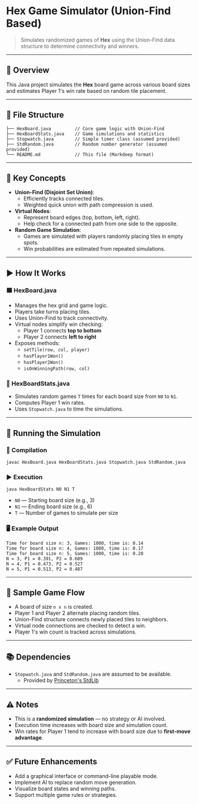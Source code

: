 # Hex Game Simulator (Union-Find Based)

> Simulates randomized games of **Hex** using the Union-Find data structure to determine connectivity and winners.

---

## 📌 Overview

This Java project simulates the **Hex** board game across various board sizes and estimates Player 1's win rate based on random tile placement.

---

## 📁 File Structure

    ├── HexBoard.java         // Core game logic with Union-Find
    ├── HexBoardStats.java    // Game simulations and statistics
    ├── Stopwatch.java        // Simple timer class (assumed provided)
    ├── StdRandom.java        // Random number generator (assumed provided)
    └── README.md             // This file (Markdeep format)

---

## 🧠 Key Concepts

- **Union-Find (Disjoint Set Union)**:
    - Efficiently tracks connected tiles.
    - Weighted quick union with path compression is used.
- **Virtual Nodes**:
    - Represent board edges (top, bottom, left, right).
    - Help check for a connected path from one side to the opposite.
- **Random Game Simulation**:
    - Games are simulated with players randomly placing tiles in empty spots.
    - Win probabilities are estimated from repeated simulations.

---

## ▶️ How It Works

### 🟦 HexBoard.java

- Manages the hex grid and game logic.
- Players take turns placing tiles.
- Uses Union-Find to track connectivity.
- Virtual nodes simplify win checking:
    - Player 1 connects **top to bottom**
    - Player 2 connects **left to right**
- Exposes methods:
    - `setTile(row, col, player)`
    - `hasPlayer1Won()`
    - `hasPlayer2Won()`
    - `isOnWinningPath(row, col)`

### 🧮 HexBoardStats.java

- Simulates random games `T` times for each board size from `N0` to `N1`.
- Computes Player 1 win rates.
- Uses `Stopwatch.java` to time the simulations.

---

## 🧪 Running the Simulation

### 🔧 Compilation

    javac HexBoard.java HexBoardStats.java Stopwatch.java StdRandom.java

### ▶️ Execution

    java HexBoardStats N0 N1 T

- `N0` — Starting board size (e.g., 3)
- `N1` — Ending board size (e.g., 6)
- `T`  — Number of games to simulate per size

### 🖥️ Example Output

    Time for board size n: 3, Games: 1000, time is: 0.14
    Time for board size n: 4, Games: 1000, time is: 0.17
    Time for board size n: 5, Games: 1000, time is: 0.20
    N = 3, P1 = 0.391, P2 = 0.609
    N = 4, P1 = 0.473, P2 = 0.527
    N = 5, P1 = 0.513, P2 = 0.487

---

## 🧱 Sample Game Flow

- A board of size `n x n` is created.
- Player 1 and Player 2 alternate placing random tiles.
- Union-Find structure connects newly placed tiles to neighbors.
- Virtual node connections are checked to detect a win.
- Player 1's win count is tracked across simulations.

---

## 📚 Dependencies

- `Stopwatch.java` and `StdRandom.java` are assumed to be available.
    - Provided by [Princeton's StdLib](https://introcs.cs.princeton.edu/java/stdlib/)

---

## ⚠️ Notes

- This is a **randomized simulation** — no strategy or AI involved.
- Execution time increases with board size and simulation count.
- Win rates for Player 1 tend to increase with board size due to **first-move advantage**.

---

## ✅ Future Enhancements

- Add a graphical interface or command-line playable mode.
- Implement AI to replace random move generation.
- Visualize board states and winning paths.
- Support multiple game rules or strategies.
